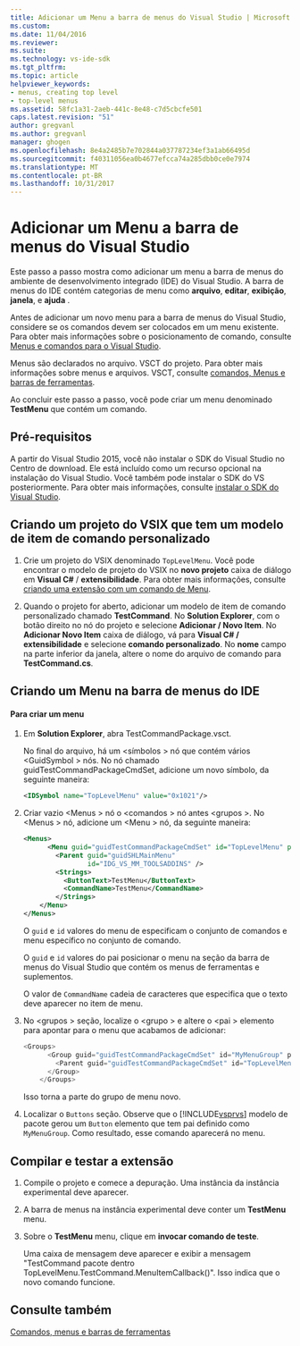 ```yaml
---
title: Adicionar um Menu a barra de menus do Visual Studio | Microsoft Docs
ms.custom: 
ms.date: 11/04/2016
ms.reviewer: 
ms.suite: 
ms.technology: vs-ide-sdk
ms.tgt_pltfrm: 
ms.topic: article
helpviewer_keywords:
- menus, creating top level
- top-level menus
ms.assetid: 58fc1a31-2aeb-441c-8e48-c7d5cbcfe501
caps.latest.revision: "51"
author: gregvanl
ms.author: gregvanl
manager: ghogen
ms.openlocfilehash: 8e4a2485b7e702844a037787234ef3a1ab66495d
ms.sourcegitcommit: f40311056ea0b4677efcca74a285dbb0ce0e7974
ms.translationtype: MT
ms.contentlocale: pt-BR
ms.lasthandoff: 10/31/2017
---
```

# <a name="adding-a-menu-to-the-visual-studio-menu-bar"></a>Adicionar um Menu a barra de menus do Visual Studio
Este passo a passo mostra como adicionar um menu a barra de menus do ambiente de desenvolvimento integrado (IDE) do Visual Studio. A barra de menus do IDE contém categorias de menu como **arquivo**, **editar**, **exibição**, **janela**, e **ajuda** .  
  
 Antes de adicionar um novo menu para a barra de menus do Visual Studio, considere se os comandos devem ser colocados em um menu existente. Para obter mais informações sobre o posicionamento de comando, consulte [Menus e comandos para o Visual Studio](../extensibility/ux-guidelines/menus-and-commands-for-visual-studio.md).  
  
 Menus são declarados no arquivo. VSCT do projeto. Para obter mais informações sobre menus e arquivos. VSCT, consulte [comandos, Menus e barras de ferramentas](../extensibility/internals/commands-menus-and-toolbars.md).  
  
 Ao concluir este passo a passo, você pode criar um menu denominado **TestMenu** que contém um comando.  
  
## <a name="prerequisites"></a>Pré-requisitos  
 A partir do Visual Studio 2015, você não instalar o SDK do Visual Studio no Centro de download. Ele está incluído como um recurso opcional na instalação do Visual Studio. Você também pode instalar o SDK do VS posteriormente. Para obter mais informações, consulte [instalar o SDK do Visual Studio](../extensibility/installing-the-visual-studio-sdk.md).  
  
## <a name="creating-a-vsix-project-that-has-a-custom-command-item-template"></a>Criando um projeto do VSIX que tem um modelo de item de comando personalizado  
  
1.  Crie um projeto do VSIX denominado `TopLevelMenu`. Você pode encontrar o modelo de projeto do VSIX no **novo projeto** caixa de diálogo em **Visual C#** / **extensibilidade**.  Para obter mais informações, consulte [criando uma extensão com um comando de Menu](../extensibility/creating-an-extension-with-a-menu-command.md).  
  
2.  Quando o projeto for aberto, adicionar um modelo de item de comando personalizado chamado **TestCommand**. No **Solution Explorer**, com o botão direito no nó do projeto e selecione **Adicionar / Novo Item**. No **Adicionar Novo Item** caixa de diálogo, vá para **Visual C# / extensibilidade** e selecione **comando personalizado**. No **nome** campo na parte inferior da janela, altere o nome do arquivo de comando para **TestCommand.cs**.  
  
## <a name="creating-a-menu-on-the-ide-menu-bar"></a>Criando um Menu na barra de menus do IDE  
  
#### <a name="to-create-a-menu"></a>Para criar um menu  
  
1.  Em **Solution Explorer**, abra TestCommandPackage.vsct.  
  
     No final do arquivo, há um \<símbolos > nó que contém vários \<GuidSymbol > nós. No nó chamado guidTestCommandPackageCmdSet, adicione um novo símbolo, da seguinte maneira:  
  
    ```xml  
    <IDSymbol name="TopLevelMenu" value="0x1021"/>  
    ```  
  
2.  Criar vazio \<Menus > nó o \<comandos > nó antes \<grupos >. No \<Menus > nó, adicione um \<Menu > nó, da seguinte maneira:  
  
    ```xml  
    <Menus>  
          <Menu guid="guidTestCommandPackageCmdSet" id="TopLevelMenu" priority="0x700" type="Menu">  
            <Parent guid="guidSHLMainMenu"  
                    id="IDG_VS_MM_TOOLSADDINS" />  
            <Strings>  
              <ButtonText>TestMenu</ButtonText>  
              <CommandName>TestMenu</CommandName>  
            </Strings>  
        </Menu>  
    </Menus>  
    ```  
  
     O `guid` e `id` valores do menu de especificam o conjunto de comandos e menu específico no conjunto de comando.  
  
     O `guid` e `id` valores do pai posicionar o menu na seção da barra de menus do Visual Studio que contém os menus de ferramentas e suplementos.  
  
     O valor de `CommandName` cadeia de caracteres que especifica que o texto deve aparecer no item de menu.  
  
3.  No \<grupos > seção, localize o \<grupo > e altere o \<pai > elemento para apontar para o menu que acabamos de adicionar:  
  
    ```csharp  
    <Groups>  
          <Group guid="guidTestCommandPackageCmdSet" id="MyMenuGroup" priority="0x0600">  
            <Parent guid="guidTestCommandPackageCmdSet" id="TopLevelMenu"/>  
          </Group>  
        </Groups>  
    ```  
  
     Isso torna a parte do grupo de menu novo.  
  
4.  Localizar o `Buttons` seção. Observe que o [!INCLUDE[vsprvs](../code-quality/includes/vsprvs_md.md)] modelo de pacote gerou um `Button` elemento que tem pai definido como `MyMenuGroup`. Como resultado, esse comando aparecerá no menu.  
  
## <a name="building-and-testing-the-extension"></a>Compilar e testar a extensão  
  
1.  Compile o projeto e comece a depuração. Uma instância da instância experimental deve aparecer.  
  
2.  A barra de menus na instância experimental deve conter um **TestMenu** menu.  
  
3.  Sobre o **TestMenu** menu, clique em **invocar comando de teste**.  
  
     Uma caixa de mensagem deve aparecer e exibir a mensagem "TestCommand pacote dentro TopLevelMenu.TestCommand.MenuItemCallback()". Isso indica que o novo comando funcione.  
  
## <a name="see-also"></a>Consulte também  
 [Comandos, menus e barras de ferramentas](../extensibility/internals/commands-menus-and-toolbars.md)
